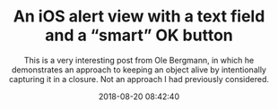 ---
title: "An iOS alert view with a text field and a “smart” OK button"
subtitle: "This is a very interesting post from Ole Bergmann, in which he demonstrates an approach to keeping an object alive by intentionally capturing it in a closure. Not an approach I had previously considered."
tags: ["iOS","state","closure","lifetime"]
link: "https://oleb.net/2018/uialertcontroller-textfield/"
date: "2018-08-20 08:42:40"
---